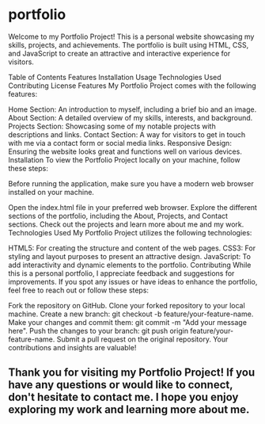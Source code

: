 # portfolio


Welcome to my Portfolio Project! This is a personal website showcasing my skills, projects, and achievements. The portfolio is built using HTML, CSS, and JavaScript to create an attractive and interactive experience for visitors.

Table of Contents
Features
Installation
Usage
Technologies Used
Contributing
License
Features
My Portfolio Project comes with the following features:

Home Section: An introduction to myself, including a brief bio and an image.
About Section: A detailed overview of my skills, interests, and background.
Projects Section: Showcasing some of my notable projects with descriptions and links.
Contact Section: A way for visitors to get in touch with me via a contact form or social media links.
Responsive Design: Ensuring the website looks great and functions well on various devices.
Installation
To view the Portfolio Project locally on your machine, follow these steps:


Before running the application, make sure you have a modern web browser installed on your machine.

Open the index.html file in your preferred web browser.
Explore the different sections of the portfolio, including the About, Projects, and Contact sections.
Check out the projects and learn more about me and my work.
Technologies Used
My Portfolio Project utilizes the following technologies:

HTML5: For creating the structure and content of the web pages.
CSS3: For styling and layout purposes to present an attractive design.
JavaScript: To add interactivity and dynamic elements to the portfolio.
Contributing
While this is a personal portfolio, I appreciate feedback and suggestions for improvements. If you spot any issues or have ideas to enhance the portfolio, feel free to reach out or follow these steps:

Fork the repository on GitHub.
Clone your forked repository to your local machine.
Create a new branch: git checkout -b feature/your-feature-name.
Make your changes and commit them: git commit -m "Add your message here".
Push the changes to your branch: git push origin feature/your-feature-name.
Submit a pull request on the original repository.
Your contributions and insights are valuable!
## Thank you for visiting my Portfolio Project! If you have any questions or would like to connect, don't hesitate to contact me. I hope you enjoy exploring my work and learning more about me.
